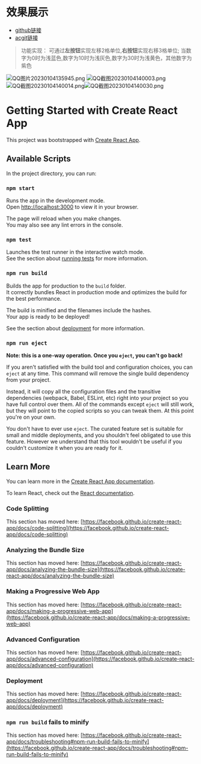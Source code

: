 # 效果展示

* [github链接](https://github.com/jk2020214154/React_Box_App) 
* [acgit链接](https://git.acwing.com/jk20214154/web_class/-/tree/master/5.1.1react_box_app)

> 功能实现：
> 可通过**左按钮**实现左移$2$格单位,**右按钮**实现右移$3$格单位;
> 当数字为$0$时为浅蓝色,数字为$10$时为浅灰色,数字为$30$时为浅黄色，其他数字为紫色

![QQ图片20230104135945.png](https://cdn.acwing.com/media/article/image/2023/01/04/85276_23c0ba188b-QQ图片20230104135945.png) ![QQ截图20230104140003.png](https://cdn.acwing.com/media/article/image/2023/01/04/85276_274bce6a8b-QQ截图20230104140003.png)![QQ截图20230104140014.png](https://cdn.acwing.com/media/article/image/2023/01/04/85276_2a4de82c8b-QQ截图20230104140014.png)![QQ截图20230104140030.png](https://cdn.acwing.com/media/article/image/2023/01/04/85276_2e9d5ae78b-QQ截图20230104140030.png)










# Getting Started with Create React App

This project was bootstrapped with [Create React App](https://github.com/facebook/create-react-app).

## Available Scripts

In the project directory, you can run:

### `npm start`

Runs the app in the development mode.\
Open [http://localhost:3000](http://localhost:3000) to view it in your browser.

The page will reload when you make changes.\
You may also see any lint errors in the console.

### `npm test`

Launches the test runner in the interactive watch mode.\
See the section about [running tests](https://facebook.github.io/create-react-app/docs/running-tests) for more information.

### `npm run build`

Builds the app for production to the `build` folder.\
It correctly bundles React in production mode and optimizes the build for the best performance.

The build is minified and the filenames include the hashes.\
Your app is ready to be deployed!

See the section about [deployment](https://facebook.github.io/create-react-app/docs/deployment) for more information.

### `npm run eject`

**Note: this is a one-way operation. Once you `eject`, you can't go back!**

If you aren't satisfied with the build tool and configuration choices, you can `eject` at any time. This command will remove the single build dependency from your project.

Instead, it will copy all the configuration files and the transitive dependencies (webpack, Babel, ESLint, etc) right into your project so you have full control over them. All of the commands except `eject` will still work, but they will point to the copied scripts so you can tweak them. At this point you're on your own.

You don't have to ever use `eject`. The curated feature set is suitable for small and middle deployments, and you shouldn't feel obligated to use this feature. However we understand that this tool wouldn't be useful if you couldn't customize it when you are ready for it.

## Learn More

You can learn more in the [Create React App documentation](https://facebook.github.io/create-react-app/docs/getting-started).

To learn React, check out the [React documentation](https://reactjs.org/).

### Code Splitting

This section has moved here: [https://facebook.github.io/create-react-app/docs/code-splitting](https://facebook.github.io/create-react-app/docs/code-splitting)

### Analyzing the Bundle Size

This section has moved here: [https://facebook.github.io/create-react-app/docs/analyzing-the-bundle-size](https://facebook.github.io/create-react-app/docs/analyzing-the-bundle-size)

### Making a Progressive Web App

This section has moved here: [https://facebook.github.io/create-react-app/docs/making-a-progressive-web-app](https://facebook.github.io/create-react-app/docs/making-a-progressive-web-app)

### Advanced Configuration

This section has moved here: [https://facebook.github.io/create-react-app/docs/advanced-configuration](https://facebook.github.io/create-react-app/docs/advanced-configuration)

### Deployment

This section has moved here: [https://facebook.github.io/create-react-app/docs/deployment](https://facebook.github.io/create-react-app/docs/deployment)

### `npm run build` fails to minify

This section has moved here: [https://facebook.github.io/create-react-app/docs/troubleshooting#npm-run-build-fails-to-minify](https://facebook.github.io/create-react-app/docs/troubleshooting#npm-run-build-fails-to-minify)
